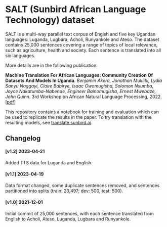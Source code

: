 # SALT (Sunbird African Language Technology) dataset
SALT is a multi-way parallel text corpus of Engish and five key Ugandan languages: Luganda, Lugbara, Acholi, Runyankole and Ateso. The dataset contains 25,000 sentences covering a range of topics of local relevance, such as agriculture, health and society. Each sentence is translated into all six languages.

More details are in the following publication:

**Machine Translation For African Languages: Community Creation Of Datasets And Models In Uganda**. *Benjamin Akera, Jonathan Mukiibi, Lydia Sanyu Naggayi, Claire Babirye, Isaac Owomugisha, Solomon Nsumba, Joyce Nakatumba-Nabende, Engineer Bainomugisha, Ernest Mwebaze, John Quinn*. 3rd Workshop on African Natural Language Processing, 2022. \[[pdf](https://openreview.net/pdf?id=BK-z5qzEU-9)\]

This repository contains a notebook for training and evaluation which can be used to replicate the results in the paper. To try translation with the resulting models, see [translate.sunbird.ai](http://translate.sunbird.ai).

## Changelog

#### [v1.2] 2023-04-21
Added TTS data for Luganda and English.

#### [v1.1] 2023-04-19

Data format changed, some duplicate sentences removed, and sentences partitioned into splits (train: 23,497; dev: 500, test: 500).

#### [v1.0] 2021-12-01

Initial commit of 25,000 sentences, with each sentence translated from English to Acholi, Ateso, Luganda, Lugbara and Runyankole.
